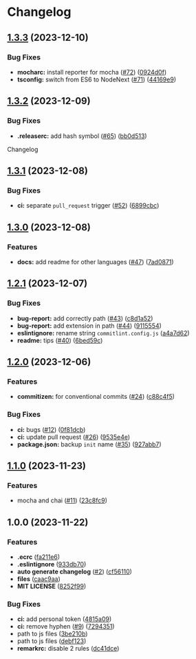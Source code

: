 # Changelog

## [1.3.3](https://github.com/Conqueror-Site-Builder/conqueror-repo-template/compare/v1.3.2...v1.3.3) (2023-12-10)

### Bug Fixes

* **mocharc:** install reporter for mocha ([#72](https://github.com/Conqueror-Site-Builder/conqueror-repo-template/issues/72)) ([0924d0f](https://github.com/Conqueror-Site-Builder/conqueror-repo-template/commit/0924d0fd79dfdb7c2efd9fa5dc03c70f83f30421))
* **tsconfig:** switch from ES6 to NodeNext ([#71](https://github.com/Conqueror-Site-Builder/conqueror-repo-template/issues/71)) ([44169e9](https://github.com/Conqueror-Site-Builder/conqueror-repo-template/commit/44169e9e9443ad1819b41fac8fd6d90685d3a377))

## [1.3.2](https://github.com/Conqueror-Site-Builder/conqueror-repo-template/compare/v1.3.1...v1.3.2) (2023-12-09)

### Bug Fixes

* **.releaserc:** add hash symbol ([#65](https://github.com/Conqueror-Site-Builder/conqueror-repo-template/issues/65)) ([bb0d513](https://github.com/Conqueror-Site-Builder/conqueror-repo-template/commit/bb0d5136ef41eb475eb116dfd074322b833d3a96))

Changelog

## [1.3.1](https://github.com/Conqueror-Site-Builder/conqueror-repo-template/compare/v1.3.0...v1.3.1) (2023-12-08)

### Bug Fixes

* **ci:** separate `pull_request` trigger ([#52](https://github.com/Conqueror-Site-Builder/conqueror-repo-template/issues/52)) ([6899cbc](https://github.com/Conqueror-Site-Builder/conqueror-repo-template/commit/6899cbc6d6fa2777b9c3ba8e69440ff575a088e8))

## [1.3.0](https://github.com/Conqueror-Site-Builder/conqueror-repo-template/compare/v1.2.1...v1.3.0) (2023-12-08)

### Features

* **docs:** add readme for other languages ([#47](https://github.com/Conqueror-Site-Builder/conqueror-repo-template/issues/47)) ([7ad0871](https://github.com/Conqueror-Site-Builder/conqueror-repo-template/commit/7ad0871bcf7335796024b9e27af1105f6f0f027e))

## [1.2.1](https://github.com/Conqueror-Site-Builder/conqueror-repo-template/compare/v1.2.0...v1.2.1) (2023-12-07)

### Bug Fixes

* **bug-report:** add correctly path ([#43](https://github.com/Conqueror-Site-Builder/conqueror-repo-template/issues/43)) ([c8d1a52](https://github.com/Conqueror-Site-Builder/conqueror-repo-template/commit/c8d1a520f5eb940f1e8287295e3ea17be85a6bb6))
* **bug-report:** add extension in path ([#44](https://github.com/Conqueror-Site-Builder/conqueror-repo-template/issues/44)) ([9115554](https://github.com/Conqueror-Site-Builder/conqueror-repo-template/commit/9115554a830d257bd7c49ce0ed97b52edc0e2784))
* **eslintignore:** rename string `commitlint.config.js` ([a4a7d62](https://github.com/Conqueror-Site-Builder/conqueror-repo-template/commit/a4a7d62e994ef272bcc2264cc69446426f4b1d1b))
* **readme:** tips ([#40](https://github.com/Conqueror-Site-Builder/conqueror-repo-template/issues/40)) ([6bed59c](https://github.com/Conqueror-Site-Builder/conqueror-repo-template/commit/6bed59c416a5ee18e7994be3cecabaf5ca26dea3))

## [1.2.0](https://github.com/Conqueror-Site-Builder/conqueror-repo-template/compare/v1.1.0...v1.2.0) (2023-12-06)

### Features

* **commitizen:** for conventional commits ([#24](https://github.com/Conqueror-Site-Builder/conqueror-repo-template/issues/24)) ([c88c4f5](https://github.com/Conqueror-Site-Builder/conqueror-repo-template/commit/c88c4f52410a35b46b34d20465c43a83836abddb))

### Bug Fixes

* **ci:** bugs ([#12](https://github.com/Conqueror-Site-Builder/conqueror-repo-template/issues/12)) ([0f81dcb](https://github.com/Conqueror-Site-Builder/conqueror-repo-template/commit/0f81dcbece0629b02cbd2d5962663e7167e4bd0c))
* **ci:** update pull request ([#26](https://github.com/Conqueror-Site-Builder/conqueror-repo-template/issues/26)) ([9535e4e](https://github.com/Conqueror-Site-Builder/conqueror-repo-template/commit/9535e4eefb8c97455fdd087dc759cc2c6d04148b))
* **package.json:** backup `init` name ([#35](https://github.com/Conqueror-Site-Builder/conqueror-repo-template/issues/35)) ([927abb7](https://github.com/Conqueror-Site-Builder/conqueror-repo-template/commit/927abb7530f9e801154ff06a744fc7045904f4cb))

## [1.1.0](https://github.com/Conqueror-Site-Builder/conqueror-repo-template/compare/v1.0.0...v1.1.0) (2023-11-23)

### Features

* mocha and chai ([#11](https://github.com/Conqueror-Site-Builder/conqueror-repo-template/issues/11)) ([23c8fc9](https://github.com/Conqueror-Site-Builder/conqueror-repo-template/commit/23c8fc9a2d67e21195394b393c378f714b0ccbe9))

## 1.0.0 (2023-11-22)

### Features

* **.ecrc** ([fa211e6](https://github.com/Conqueror-Site-Builder/conqueror-repo-template/commit/fa211e69b6ae304bef410704a8ea1d83acbc3e2c))
* **.eslintignore** ([933db70](https://github.com/Conqueror-Site-Builder/conqueror-repo-template/commit/933db70bc0b70d7e914b609d933843a4bc293a96))
* **auto generate changelog** ([#2](https://github.com/Conqueror-Site-Builder/conqueror-repo-template/issues/2)) ([cf56110](https://github.com/Conqueror-Site-Builder/conqueror-repo-template/commit/cf56110a00bcb4cc38120dd290b480a8d47d674d))
* **files** ([caac9aa](https://github.com/Conqueror-Site-Builder/conqueror-repo-template/commit/caac9aa41c71c90a73f7c6f0528b73bd3f8ba761))
* **MIT LICENSE** ([8252f99](https://github.com/Conqueror-Site-Builder/conqueror-repo-template/commit/8252f995ee7ec9838c83d91d3057530240fdb6ec))

### Bug Fixes

* **ci:** add personal token ([4815a09](https://github.com/Conqueror-Site-Builder/conqueror-repo-template/commit/4815a09e9c6ff29824032f15655aa95624d529dc))
* **ci:** remove hyphen ([#9](https://github.com/Conqueror-Site-Builder/conqueror-repo-template/issues/9)) ([7294351](https://github.com/Conqueror-Site-Builder/conqueror-repo-template/commit/7294351be2dccdf22bb0bffa9319320162f71358))
* path to js files ([3be210b](https://github.com/Conqueror-Site-Builder/conqueror-repo-template/commit/3be210ba18b2941dc555d2fad875308247dea20b))
* path to js files ([debf123](https://github.com/Conqueror-Site-Builder/conqueror-repo-template/commit/debf123a9b8ae141faf1cf74ddeb265cdd7bfd74))
* **remarkrc:** disable 2 rules ([dc41dce](https://github.com/Conqueror-Site-Builder/conqueror-repo-template/commit/dc41dce6aab02ef8afa674776423313117337119))
